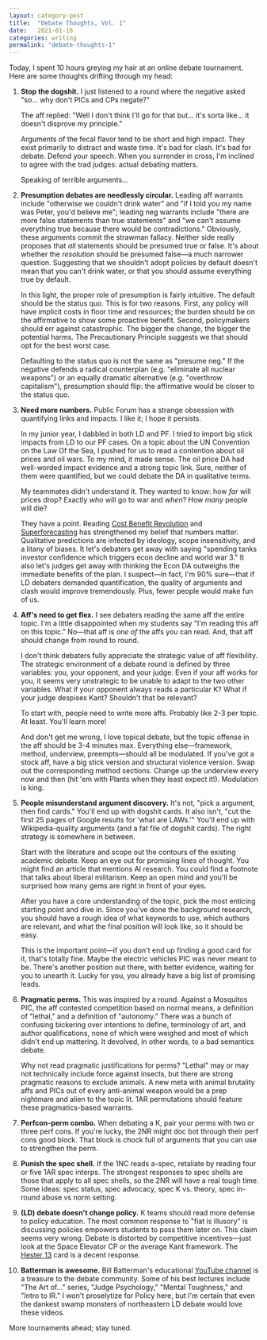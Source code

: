 ```yaml
---
layout: category-post
title:  "Debate Thoughts, Vol. 1"
date:   2021-01-16
categories: writing
permalink: "debate-thoughts-1"
---
```


Today, I spent 10 hours greying my hair at an online debate tournament. Here are some thoughts drifting through my head:

1. **Stop the dogshit.** I just listened to a round where the negative asked "so... why don't PICs and CPs negate?"

   The aff replied: "Well I don't think I'll go for that but... it's sorta like... it doesn't disprove my principle."

   Arguments of the fecal flavor tend to be short and high impact. They exist primarily to distract and waste time. It's bad for clash. It's bad for debate. Defend your speech. When you surrender in cross, I'm inclined to agree with the trad judges: actual debating matters.

   Speaking of terrible arguments...

2. **Presumption debates are needlessly circular.** Leading aff warrants include "otherwise we couldn't drink water" and "if I told you my name was Peter, you'd believe me"; leading neg warrants include "there are more false statements than true statements" and "we can't assume everything true because there would be contradictions."
   Obviously, these arguments commit the strawman fallacy. Neither side really proposes that *all* statements should be presumed true or false. It's about whether the *resolution* should be presumed false—a much narrower question. Suggesting that we shouldn't adopt policies by default doesn't mean that you can't drink water, or that you should assume everything true by default.

   In this light, the proper role of presumption is fairly intuitive. The default should be the status quo. This is for two reasons. First, any policy will have implicit costs in floor time and resources; the burden should be on the affirmative to show some proactive benefit. Second, policymakers should err against catastrophic. The bigger the change, the bigger the potential harms. The Precautionary Principle suggests we that should opt for the best worst case.

   Defaulting to the status quo is not the same as "presume neg." If the negative defends a radical counterplan (e.g. "eliminate all nuclear weapons") or an equally dramatic alternative (e.g. "overthrow capitalism"), presumption should flip: the affirmative would be closer to the status quo.

3. **Need more numbers.** Public Forum has a strange obsession with quantifying links and impacts. I like it; I hope it persists.

   In my junior year, I dabbled in both LD and PF. I tried to import big stick impacts from LD to our PF cases. On a topic about the UN Convention on the Law Of the Sea, I pushed for us to read a contention about oil prices and oil wars. To my mind, it made sense. The oil price DA had well-worded impact evidence and a strong topic link. Sure, neither of them were quantified, but we could debate the DA in qualitative terms.

   My teammates didn't understand it. They wanted to know: how *far* will prices drop? Exactly *who* will go to war and *when*? How *many* people will die?

   They have a point. Reading [Cost Benefit Revolution](https://peterzhang.info/cost-benefit-revolution) and [Superforecasting](https://peterzhang.info/decision-making) has strengthened my belief that numbers matter. Qualitative predictions are infected by ideology, scope insensitivity, and a litany of biases. It let's debaters get away with saying "spending tanks investor confidence which triggers econ decline and world war 3." It also let's judges get away with thinking the Econ DA outweighs the immediate benefits of the plan. I suspect—in fact, I'm 90% sure—that if LD debaters demanded quantification, the quality of arguments and clash would improve tremendously. Plus, fewer people would make fun of us.

4. **Aff's need to get flex.** I see debaters reading the same aff the entire topic. I'm a little disappointed when my students say "I'm reading this aff on this topic." No—that aff is *one of* the affs you can read. And, that aff should change from round to round.

   I don't think debaters fully appreciate the strategic value of aff flexibility. The strategic environment of a debate round is defined by three variables: you, your opponent, and your judge. Even if your aff works for you, it seems very unstrategic to be unable to adapt to the two other variables. What if your opponent always reads a particular K? What if your judge despises Kant? Shouldn't that be relevant?

   To start with, people need to write more affs. Probably like 2-3 per topic. At least. You'll learn more!

   And don't get me wrong, I love topical debate, but the topic offense in the aff should be 3-4 minutes max. Everything else—framework, method, underview, preempts—should all be modulated. If you've got a stock aff, have a big stick version and structural violence version. Swap out the corresponding method sections. Change up the underview every now and then (hit 'em with Plants when they least expect it!). Modulation is king.

5. **People misunderstand argument discovery.** It's not, "pick a argument, then find cards." You'll end up with dogshit cards. It also isn't, "cut the first 25 pages of Google results for 'what are LAWs.'" You'll end up with Wikipedia-quality arguments (and a fat file of dogshit cards). The right strategy is somewhere in between.

   Start with the literature and scope out the contours of the existing academic debate. Keep an eye out for promising lines of thought. You might find an article that mentions AI research. You could find a footnote that talks about liberal militarism. Keep an open mind and you'll be surprised how many gems are right in front of your eyes.

   After you have a core understanding of the topic, pick the most enticing starting point and dive in. Since you've done the background research, you should have a rough idea of what keywords to use, which authors are relevant, and what the final position will look like, so it should be easy.

   This is the important point—if you don't end up finding a good card for it, that's totally fine. Maybe the electric vehicles PIC was never meant to be. There's another position out there, with better evidence, waiting for you to unearth it. Lucky for you, you already have a big list of promising leads.

6. **Pragmatic perms.** This was inspired by a round. Against a Mosquitos PIC, the aff contested competition based on normal means, a definition of "lethal," and a definition of "autonomy." There was a bunch of confusing bickering over intentions to define, terminology of art, and author qualifications, none of which were weighed and most of which didn't end up mattering. It devolved, in other words, to a bad semantics debate.

   Why not read pragmatic justifications for perms? "Lethal" may or may not technically include force against insects, but there are strong pragmatic reasons to exclude animals. A new meta with animal brutality affs and PICs out of every anti-animal weapon would be a prep nightmare and alien to the topic lit. 1AR permutations should feature these pragmatics-based warrants.

7. **Perfcon-perm combo.** When debating a K, pair your perms with two or three perf cons. If you're lucky, the 2NR might doc bot through their perf cons good block. That block is chock full of arguments that you can use to strengthen the perm.

8. **Punish the spec shell.** If the 1NC reads a-spec, retaliate by reading four or five 1AR spec interps. The strongest responses to spec shells are those that apply to all spec shells, so the 2NR will have a real tough time. Some ideas: spec status, spec advocacy, spec K vs. theory, spec in-round abuse vs norm setting. 

9. **(LD) debate doesn't change policy.** K teams should read more defense to policy education. The most common response to "fiat is illusory" is discussing policies empowers students to pass them later on. This claim seems very wrong. Debate is distorted by competitive incentives—just look at the Space Elevator CP or the average Kant framework. The [Hester 13](/resources/Hester.docx) card is a decent response.

10. **Batterman is awesome.** Bill Batterman's educational [YouTube channel](https://www.youtube.com/c/BillBatterman/videos) is a treasure to the debate community. Some of his best lectures include "The Art of..." series, "Judge Psychology," "Mental Toughness," and "Intro to IR." I won't proselytize for Policy here, but I'm certain that even the dankest swamp monsters of northeastern LD debate would love these videos.

More tournaments ahead; stay tuned.